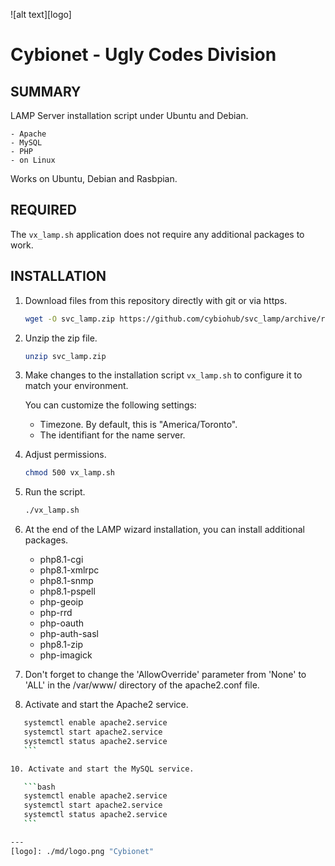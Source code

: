 ![alt text][logo]

# Cybionet - Ugly Codes Division

## SUMMARY

LAMP Server installation script under Ubuntu and Debian.

	- Apache
	- MySQL
	- PHP
	- on Linux

Works on Ubuntu, Debian and Rasbpian.


## REQUIRED

The `vx_lamp.sh` application does not require any additional packages to work.


## INSTALLATION

1. Download files from this repository directly with git or via https.

	```bash
	wget -O svc_lamp.zip https://github.com/cybiohub/svc_lamp/archive/refs/heads/main.zip
	```

2. Unzip the zip file.

	```bash
	unzip svc_lamp.zip
	```

3. Make changes to the installation script `vx_lamp.sh` to configure it to match your environment.
	
	You can customize the following settings: 

	- Timezone. By default, this is "America\/Toronto".
	- The identifiant for the name server.

5. Adjust permissions.

	```bash
	chmod 500 vx_lamp.sh
	```

6. Run the script.

	```bash
	./vx_lamp.sh
	```

7. At the end of the LAMP wizard installation, you can install additional packages.

	- php8.1-cgi
	- php8.1-xmlrpc
	- php8.1-snmp
	- php8.1-pspell
	- php-geoip
	- php-rrd
	- php-oauth
	- php-auth-sasl
	- php8.1-zip
	- php-imagick

8. Don't forget to change the 'AllowOverride' parameter from 'None' to 'ALL' in the /var/www/ directory of the apache2.conf file.

9. Activate and start the Apache2 service.

 ```bash
	systemctl enable apache2.service
	systemctl start apache2.service
	systemctl status apache2.service
	```

10. Activate and start the MySQL service.

	```bash
	systemctl enable apache2.service
	systemctl start apache2.service
	systemctl status apache2.service
	```

---
[logo]: ./md/logo.png "Cybionet"
